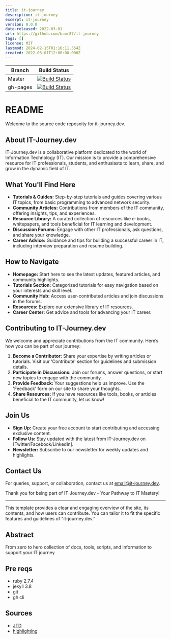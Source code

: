 ```yaml
---
title: it-journey
description: it-journey
excerpt: it-journey
version: 0.0.0
date-released: 2022-03-01
url: https://github.com/bamr87/it-journey
tags: []
license: MIT
lastmod: 2024-02-15T01:16:11.554Z
created: 2022-03-01T12:00:00.000Z
---
```



Branch | Build Status
---------|---------
Master | [![Build Status](https://app.travis-ci.com/bamr87/it-journey.svg?branch=master)](https://app.travis-ci.com/bamr87/it-journey)
gh-pages | [![Build Status](https://app.travis-ci.com/bamr87/it-journey.svg?branch=gh-pages)](https://app.travis-ci.com/bamr87/it-journey)


# README

Welcome to the source code reposoity for it-journey.dev.

## About IT-Journey.dev

IT-Journey.dev is a collaborative platform dedicated to the world of Information Technology (IT). Our mission is to provide a comprehensive resource for IT professionals, students, and enthusiasts to learn, share, and grow in the dynamic field of IT.

## What You'll Find Here

- **Tutorials & Guides:** Step-by-step tutorials and guides covering various IT topics, from basic programming to advanced network security.
- **Community Articles:** Contributions from members of the IT community, offering insights, tips, and experiences.
- **Resource Library:** A curated collection of resources like e-books, whitepapers, and tools beneficial for IT learning and development.
- **Discussion Forums:** Engage with other IT professionals, ask questions, and share your knowledge.
- **Career Advice:** Guidance and tips for building a successful career in IT, including interview preparation and resume building.

## How to Navigate

- **Homepage:** Start here to see the latest updates, featured articles, and community highlights.
- **Tutorials Section:** Categorized tutorials for easy navigation based on your interests and skill level.
- **Community Hub:** Access user-contributed articles and join discussions in the forums.
- **Resources:** Explore our extensive library of IT resources.
- **Career Center:** Get advice and tools for advancing your IT career.

## Contributing to IT-Journey.dev

We welcome and appreciate contributions from the IT community. Here’s how you can be part of our journey:

1. **Become a Contributor:** Share your expertise by writing articles or tutorials. Visit our 'Contribute' section for guidelines and submission details.
2. **Participate in Discussions:** Join our forums, answer questions, or start new topics to engage with the community.
3. **Provide Feedback:** Your suggestions help us improve. Use the 'Feedback' form on our site to share your thoughts.
4. **Share Resources:** If you have resources like tools, books, or articles beneficial to the IT community, let us know!

## Join Us

- **Sign Up:** Create your free account to start contributing and accessing exclusive content.
- **Follow Us:** Stay updated with the latest from IT-Journey.dev on [Twitter/Facebook/LinkedIn].
- **Newsletter:** Subscribe to our newsletter for weekly updates and highlights.

## Contact Us

For queries, support, or collaboration, contact us at [email@it-journey.dev](mailto:email@it-journey.dev).

Thank you for being part of IT-Journey.dev - Your Pathway to IT Mastery!

---

This template provides a clear and engaging overview of the site, its contents, and how users can contribute. You can tailor it to fit the specific features and guidelines of "it-journey.dev."


## Abstract

From zero to hero collection of docs, tools, scripts, and information to support your IT journey

## Pre reqs

* ruby 2.7.4
* jekyll 3.8
* git
* gh cli



## Sources

* [JTD](https://just-the-docs.github.io/just-the-docs/)
* [highlighting](https://jun711.github.io/web/how-to-highlight-code-on-a-Jekyll-site-syntax-highlighting/)
